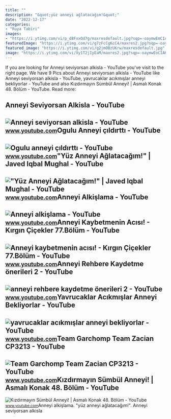```yaml
---
title: ""
description: "&quot;yüz anneyi ağlatacağım!&quot;"
date: "2022-12-17"
categories:
- "Ruya Tabiri"
images:
- "https://i.ytimg.com/vi/p_d8FxxOd7g/maxresdefault.jpg?sqp=-oaymwEmCIAKENAF8quKqQMa8AEB-AHUBoAC4AOKAgwIABABGGUgVihLMA8=&amp;rs=AOn4CLDnvqjy7CsTBCqSmqaO0-B17wnOHA"
featuredImage: "https://i.ytimg.com/vi/g7zFcCgKcC4/maxres2.jpg?sqp=-oaymwEoCIAKENAF8quKqQMcGADwAQH4AYwCgALgA4oCDAgAEAEYTCBXKGUwDw==&amp;rs=AOn4CLDv8M2viWwgq0_INJF-XYahKymi6A"
featured_image: "https://i.ytimg.com/vi/g2jmOBzUKrw/maxresdefault.jpg"
image: "https://i.ytimg.com/vi/Xy1T2jIyEaM/maxres2.jpg?sqp=-oaymwEoCIAKENAF8quKqQMcGADwAQH4AfAEgAKACooCDAgAEAEYfyBGKCYwDw==&amp;rs=AOn4CLD202u7T45GfRhsEmoxoBnwAb0z7g"
---
```


If you are looking for Anneyi seviyorsan alkisla - YouTube you've visit to the right page. We have 9 Pics about Anneyi seviyorsan alkisla - YouTube like Anneyi seviyorsan alkisla - YouTube, yavrucaklar acıkmışlar anneyi bekliyorlar - YouTube and also Kızdırmayın Sümbül Anneyi! | Asmalı Konak 48. Bölüm - YouTube. Read more:

Anneyi Seviyorsan Alkisla - YouTube
-----------------------------------

 ![Anneyi seviyorsan alkisla - YouTube](https://i.ytimg.com/vi/p_d8FxxOd7g/maxresdefault.jpg?sqp=-oaymwEmCIAKENAF8quKqQMa8AEB-AHUBoAC4AOKAgwIABABGGUgVihLMA8=&rs=AOn4CLDnvqjy7CsTBCqSmqaO0-B17wnOHA) <small>www.youtube.com</small>Ogulu Anneyi çıldırttı - YouTube
--------------------------------

 ![Ogulu anneyi çıldırttı - YouTube](https://i.ytimg.com/vi/g7zFcCgKcC4/maxres2.jpg?sqp=-oaymwEoCIAKENAF8quKqQMcGADwAQH4AYwCgALgA4oCDAgAEAEYTCBXKGUwDw==&rs=AOn4CLDv8M2viWwgq0_INJF-XYahKymi6A) <small>www.youtube.com</small>"Yüz Anneyi Ağlatacağım!" | Javed Iqbal Mughal - YouTube
--------------------------------------------------------

 !["Yüz Anneyi Ağlatacağım!" | Javed Iqbal Mughal - YouTube](https://i.ytimg.com/vi/-qQlvSsK46U/maxresdefault.jpg) <small>www.youtube.com</small>Anneyi Alkişlama - YouTube
--------------------------

 ![Anneyi alkişlama - YouTube](https://i.ytimg.com/vi/dBsOp1_Yf2c/hq2.jpg?sqp=-oaymwEoCOADEOgC8quKqQMcGADwAQH4Ad4DgALgA4oCDAgAEAEYZSBUKFAwDw==&rs=AOn4CLBAD38v2VsUSGY9QL2OMwnJa2NP6g) <small>www.youtube.com</small>Anneyi Kaybetmenin Acısı! - Kırgın Çiçekler 77.Bölüm - YouTube
--------------------------------------------------------------

 ![Anneyi kaybetmenin acısı! - Kırgın Çiçekler 77.Bölüm - YouTube](https://i.ytimg.com/vi/C1iTAQCMulQ/maxresdefault.jpg) <small>www.youtube.com</small>Anneyi Rehbere Kaydetme önerileri 2 - YouTube
---------------------------------------------

 ![anneyi rehbere kaydetme önerileri 2 - YouTube](https://i.ytimg.com/vi/Xy1T2jIyEaM/maxres2.jpg?sqp=-oaymwEoCIAKENAF8quKqQMcGADwAQH4AfAEgAKACooCDAgAEAEYfyBGKCYwDw==&rs=AOn4CLD202u7T45GfRhsEmoxoBnwAb0z7g) <small>www.youtube.com</small>Yavrucaklar Acıkmışlar Anneyi Bekliyorlar - YouTube
---------------------------------------------------

 ![yavrucaklar acıkmışlar anneyi bekliyorlar - YouTube](https://i.ytimg.com/vi/pmXfLfS9kkk/maxres2.jpg?sqp=-oaymwEoCIAKENAF8quKqQMcGADwAQH4Ac4FgAKACooCDAgAEAEYWSBlKDUwDw==&rs=AOn4CLBNfb3G38Kv81MROnwApSzWAkLHKQ) <small>www.youtube.com</small>Team Garchomp Team Zacian CP3213 - YouTube
------------------------------------------

 ![Team Garchomp Team Zacian CP3213 - YouTube](https://i.ytimg.com/vi/HYLCwcE-Dgc/maxres2.jpg?sqp=-oaymwEoCIAKENAF8quKqQMcGADwAQH4AYwCgALgA4oCDAgAEAEYRSBHKGUwDw==&rs=AOn4CLC_ulBvmvqa2cf2uT56Qfk3FCYaDA) <small>www.youtube.com</small>Kızdırmayın Sümbül Anneyi! | Asmalı Konak 48. Bölüm - YouTube
-------------------------------------------------------------

 ![Kızdırmayın Sümbül Anneyi! | Asmalı Konak 48. Bölüm - YouTube](https://i.ytimg.com/vi/g2jmOBzUKrw/maxresdefault.jpg) <small>www.youtube.com</small>Anneyi alkişlama. "yüz anneyi ağlatacağım!". Anneyi seviyorsan alkisla
